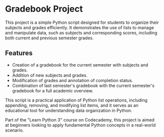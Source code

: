 # Gradebook Project

This project is a simple Python script designed for students to organize their subjects and grades efficiently. It demonstrates the use of lists to manage and manipulate data, such as subjects and corresponding scores, including both current and previous semester grades.

## Features

- Creation of a gradebook for the current semester with subjects and grades.
- Addition of new subjects and grades.
- Modification of grades and annotation of completion status.
- Combination of last semester's gradebook with the current semester's gradebook for a full academic overview.

This script is a practical application of Python list operations, including appending, removing, and modifying list items, and it serves as an educational tool for understanding data organization in Python.

Part of the "Learn Python 3" course on Codecademy, this project is aimed at beginners looking to apply fundamental Python concepts in a real-world scenario.
